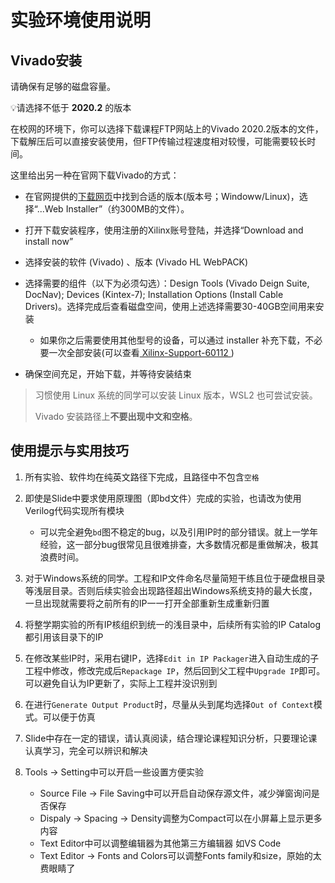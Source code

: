 # 实验环境使用说明

## Vivado安装

请确保有足够的磁盘容量。

💡请选择不低于 **2020.2** 的版本

在校网的环境下，你可以选择下载课程FTP网站上的Vivado 2020.2版本的文件，下载解压后可以直接安装使用，但FTP传输过程速度相对较慢，可能需要较长时间。

这里给出另一种在官网下载Vivado的方式：

* 在官网提供的[下载网页](https://www.xilinx.com/support/download/index.html/content/xilinx/en/downloadNav/vivado-design-tools/archive.html)中找到合适的版本(版本号；Windoww/Linux)，选择“...Web Installer”（约300MB的文件）。

* 打开下载安装程序，使用注册的Xilinx账号登陆，并选择“Download and install now”
* 选择安装的软件 (Vivado) 、版本 (Vivado HL WebPACK)
* 选择需要的组件（以下为必须勾选）：Design Tools (Vivado Deign Suite, DocNav); Devices (Kintex-7); Installation Options (Install Cable Drivers)。选择完成后查看磁盘空间，使用上述选择需要30-40GB空间用来安装
  * 如果你之后需要使用其他型号的设备，可以通过 installer 补充下载，不必要一次全部安装(可以查看[ Xilinx-Support-60112 ](https://support.xilinx.com/s/article/60112))
* 确保空间充足，开始下载，并等待安装结束

> 习惯使用 Linux 系统的同学可以安装 Linux 版本，WSL2 也可尝试安装。
>
> Vivado 安装路径上**不要出现中文和空格**。



## 使用提示与实用技巧

1. 所有实验、软件均在纯英文路径下完成，且路径中不包含`空格`

2. 即使是Slide中要求使用原理图（即bd文件）完成的实验，也请改为使用Verilog代码实现所有模块
   - 可以完全避免`bd`图不稳定的bug，以及引用IP时的部分错误。就上一学年经验，这一部分bug很常见且很难排查，大多数情况都是重做解决，极其浪费时间。

3. 对于Windows系统的同学。工程和IP文件命名尽量简短干练且位于硬盘根目录等浅层目录。否则后续实验会出现路径超出Windows系统支持的最大长度，一旦出现就需要将之前所有的IP一一打开全部重新生成重新归置

4. 将整学期实验的所有IP核组织到统一的浅目录中，后续所有实验的IP Catalog都引用该目录下的IP

5. 在修改某些IP时，采用右键IP，选择`Edit in IP Packager`进入自动生成的子工程中修改，修改完成后`Repackage IP`，然后回到父工程中`Upgrade IP`即可。可以避免自认为IP更新了，实际上工程并没识别到

6. 在进行`Generate Output Product`时，尽量从头到尾均选择`Out of Context`模式。可以便于仿真

7. Slide中存在一定的错误，请认真阅读，结合理论课程知识分析，只要理论课认真学习，完全可以辨识和解决

8. Tools → Setting中可以开启一些设置方便实验

   - Source File → File Saving中可以开启自动保存源文件，减少弹窗询问是否保存
   - Dispaly → Spacing → Density调整为Compact可以在小屏幕上显示更多内容
   - Text Editor中可以调整编辑器为其他第三方编辑器 如VS Code
   - Text Editor → Fonts and Colors可以调整Fonts family和size，原始的太费眼睛了